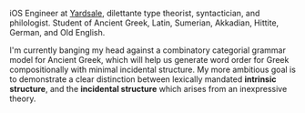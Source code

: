 iOS Engineer at [Yardsale][1], dilettante type theorist, syntactician,
and philologist. Student of Ancient Greek, Latin, Sumerian, Akkadian,
Hittite, German, and Old English.

I'm currently banging my head against a combinatory categorial grammar
model for Ancient Greek, which will help us generate word order for
Greek compositionally with minimal incidental structure. My more
ambitious goal is to demonstrate a clear distinction between lexically
mandated **intrinsic structure**, and the **incidental structure** which
arises from an inexpressive theory.

[1]:	http://getyardsale.com "Yardsale Inc."
